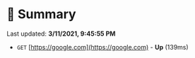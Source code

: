 # 📖 Summary
Last updated: **3/11/2021, 9:45:55 PM**

- `GET` [https://google.com](https://google.com) - **Up** (139ms)
